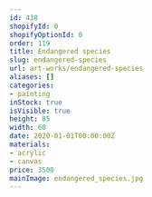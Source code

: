 ```yaml
---
id: 438
shopifyId: 0
shopifyOptionId: 0
order: 119
title: Endangered species
slug: endangered-species
url: art-works/endangered-species
aliases: []
categories:
- painting
inStock: true
isVisible: true
height: 85
width: 60
date: 2020-01-01T00:00:00Z
materials:
- acrylic
- canvas
price: 3500
mainImage: endangered_species.jpg
---
```

